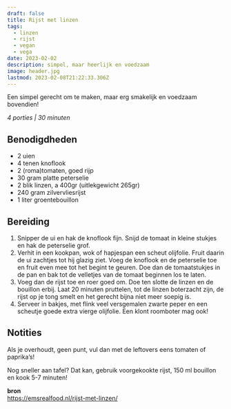 ```yaml
---
draft: false
title: Rijst met linzen
tags:
  - linzen
  - rijst
  - vegan
  - vega
date: 2023-02-02
description: simpel, maar heerlijk en voedzaam
image: header.jpg
lastmod: 2023-02-08T21:22:33.306Z
---
```

Een simpel gerecht om te maken, maar erg smakelijk en voedzaam bovendien!  

_4 porties | 30 minuten_

## Benodigdheden
-   2  uien 
-   4  tenen knoflook 
-   2  (roma)tomaten, goed rijp 
-   30 gram  platte peterselie 
-   2  blik linzen, a 400gr (uitlekgewicht 265gr) 
-   240 gram  zilvervliesrijst 
-   1 liter  groentebouillon 

## Bereiding

1.  Snipper de ui en hak de knoflook fijn. Snijd de tomaat in kleine stukjes en hak de peterselie grof. 
2.  Verhit in een kookpan, wok of hapjespan een scheut olijfolie. Fruit daarin de ui zachtjes tot hij glazig ziet. Voeg de knoflook en de peterselie toe en fruit even mee tot het begint te geuren. Doe dan de tomaatstukjes in de pan en bak tot de velletjes van de tomaat beginnen los te laten. 
3.  Voeg dan de rijst toe en roer goed om. Doe ten slotte de linzen en de bouillon erbij. Laat 20 minuten pruttelen, tot de linzen boterzacht zijn, de rijst op je tong smelt en het gerecht bijna niet meer soepig is. 
4.  Serveer in bakjes, met flink veel versgemalen zwarte peper en een scheutje goede extra vierge olijfolie. Een klont roomboter mag ook! 

## Notities
Als je overhoudt, geen punt, vul dan met de leftovers eens tomaten of paprika’s!

Nog sneller aan tafel? Dat kan, gebruik voorgekookte rijst, 150 ml bouillon en kook 5-7 minuten!

**bron**  
<https://emsrealfood.nl/rijst-met-linzen/>
